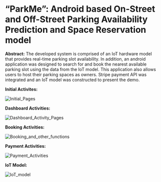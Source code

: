 # “ParkMe”: Android based On-Street and Off-Street Parking Availability Prediction and Space Reservation model

**Abstract:**
The developed system is comprised of an IoT hardware model that provides real-time parking slot availability. In addition, an android application was designed to search for and book the nearest available parking slot using the data from the IoT model. This application also allows users to host their parking spaces as owners. Stripe payment API was integrated and an IoT model was constructed to present the demo.

**Initial Activites:**

![Initial_Pages](https://user-images.githubusercontent.com/26058164/215012509-fb353c01-a5d0-4140-8833-a900c45c9c7a.jpg)

**Dashboard Activities:**

![Dashboard_Activity_Pages](https://user-images.githubusercontent.com/26058164/215013395-a24dd052-3588-4421-a472-405d3be97e0b.jpg)

**Booking Activities:**

![Booking_and_other_functions](https://user-images.githubusercontent.com/26058164/215013423-8eefa340-1975-4762-97f9-2b202acf3aac.jpg)

**Payment Activities:**

![Payment_Activities](https://user-images.githubusercontent.com/26058164/215013445-d296cbff-b8f7-47f8-ba1d-48ea2d65dc1d.jpg)

**IoT Model:**

![IoT_model](https://user-images.githubusercontent.com/26058164/215013465-8bcb6981-9cc6-4213-8166-54c490419fad.jpg)


